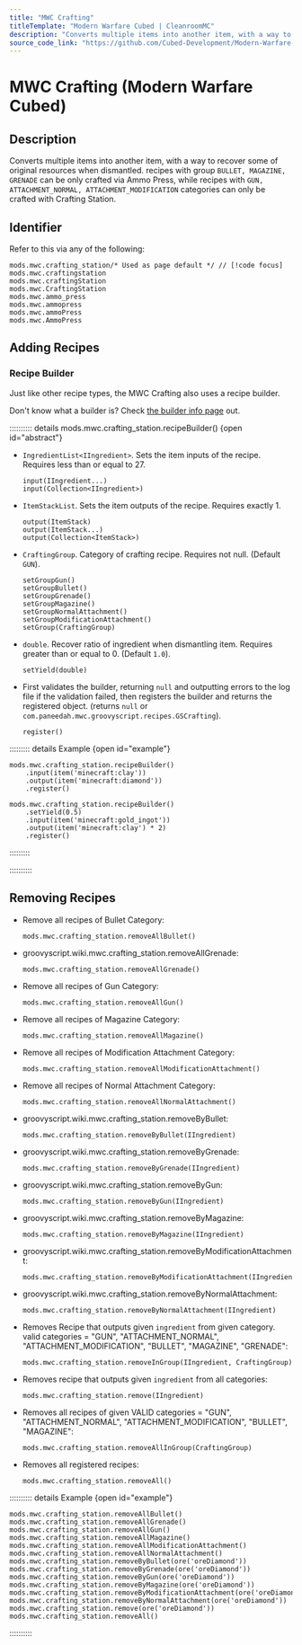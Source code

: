 ```yaml
---
title: "MWC Crafting"
titleTemplate: "Modern Warfare Cubed | CleanroomMC"
description: "Converts multiple items into another item, with a way to recover some of original resources when dismantled. recipes with group ``BULLET, MAGAZINE, GRENADE`` can be only crafted via Ammo Press, while recipes with ``GUN, ATTACHMENT_NORMAL, ATTACHMENT_MODIFICATION`` categories can only be crafted with Crafting Station."
source_code_link: "https://github.com/Cubed-Development/Modern-Warfare-Cubed/blob/next/src/main/java/com/paneedah/mwc/groovyscript/script/CraftingStation.java"
---
```


# MWC Crafting (Modern Warfare Cubed)

## Description

Converts multiple items into another item, with a way to recover some of original resources when dismantled. recipes with group ``BULLET, MAGAZINE, GRENADE`` can be only crafted via Ammo Press, while recipes with ``GUN, ATTACHMENT_NORMAL, ATTACHMENT_MODIFICATION`` categories can only be crafted with Crafting Station.

## Identifier

Refer to this via any of the following:

```groovy:no-line-numbers {1}
mods.mwc.crafting_station/* Used as page default */ // [!code focus]
mods.mwc.craftingstation
mods.mwc.craftingStation
mods.mwc.CraftingStation
mods.mwc.ammo_press
mods.mwc.ammopress
mods.mwc.ammoPress
mods.mwc.AmmoPress
```


## Adding Recipes

### Recipe Builder

Just like other recipe types, the MWC Crafting also uses a recipe builder.

Don't know what a builder is? Check [the builder info page](../../getting_started/builder.md) out.

:::::::::: details mods.mwc.crafting_station.recipeBuilder() {open id="abstract"}
- `IngredientList<IIngredient>`. Sets the item inputs of the recipe. Requires less than or equal to 27.

    ```groovy:no-line-numbers
    input(IIngredient...)
    input(Collection<IIngredient>)
    ```

- `ItemStackList`. Sets the item outputs of the recipe. Requires exactly 1.

    ```groovy:no-line-numbers
    output(ItemStack)
    output(ItemStack...)
    output(Collection<ItemStack>)
    ```

- `CraftingGroup`. Category of crafting recipe. Requires not null. (Default `GUN`).

    ```groovy:no-line-numbers
    setGroupGun()
    setGroupBullet()
    setGroupGrenade()
    setGroupMagazine()
    setGroupNormalAttachment()
    setGroupModificationAttachment()
    setGroup(CraftingGroup)
    ```

- `double`. Recover ratio of ingredient when dismantling item. Requires greater than or equal to 0. (Default `1.0`).

    ```groovy:no-line-numbers
    setYield(double)
    ```

- First validates the builder, returning `null` and outputting errors to the log file if the validation failed, then registers the builder and returns the registered object. (returns `null` or `com.paneedah.mwc.groovyscript.recipes.GSCrafting`).

    ```groovy:no-line-numbers
    register()
    ```

::::::::: details Example {open id="example"}
```groovy:no-line-numbers
mods.mwc.crafting_station.recipeBuilder()
    .input(item('minecraft:clay'))
    .output(item('minecraft:diamond'))
    .register()

mods.mwc.crafting_station.recipeBuilder()
    .setYield(0.5)
    .input(item('minecraft:gold_ingot'))
    .output(item('minecraft:clay') * 2)
    .register()
```

:::::::::

::::::::::

## Removing Recipes

- Remove all recipes of Bullet Category:

    ```groovy:no-line-numbers
    mods.mwc.crafting_station.removeAllBullet()
    ```

- groovyscript.wiki.mwc.crafting_station.removeAllGrenade:

    ```groovy:no-line-numbers
    mods.mwc.crafting_station.removeAllGrenade()
    ```

- Remove all recipes of Gun Category:

    ```groovy:no-line-numbers
    mods.mwc.crafting_station.removeAllGun()
    ```

- Remove all recipes of Magazine Category:

    ```groovy:no-line-numbers
    mods.mwc.crafting_station.removeAllMagazine()
    ```

- Remove all recipes of Modification Attachment Category:

    ```groovy:no-line-numbers
    mods.mwc.crafting_station.removeAllModificationAttachment()
    ```

- Remove all recipes of Normal Attachment Category:

    ```groovy:no-line-numbers
    mods.mwc.crafting_station.removeAllNormalAttachment()
    ```

- groovyscript.wiki.mwc.crafting_station.removeByBullet:

    ```groovy:no-line-numbers
    mods.mwc.crafting_station.removeByBullet(IIngredient)
    ```

- groovyscript.wiki.mwc.crafting_station.removeByGrenade:

    ```groovy:no-line-numbers
    mods.mwc.crafting_station.removeByGrenade(IIngredient)
    ```

- groovyscript.wiki.mwc.crafting_station.removeByGun:

    ```groovy:no-line-numbers
    mods.mwc.crafting_station.removeByGun(IIngredient)
    ```

- groovyscript.wiki.mwc.crafting_station.removeByMagazine:

    ```groovy:no-line-numbers
    mods.mwc.crafting_station.removeByMagazine(IIngredient)
    ```

- groovyscript.wiki.mwc.crafting_station.removeByModificationAttachment:

    ```groovy:no-line-numbers
    mods.mwc.crafting_station.removeByModificationAttachment(IIngredient)
    ```

- groovyscript.wiki.mwc.crafting_station.removeByNormalAttachment:

    ```groovy:no-line-numbers
    mods.mwc.crafting_station.removeByNormalAttachment(IIngredient)
    ```

- Removes Recipe that outputs given `ingredient` from given category. valid categories = "GUN", "ATTACHMENT_NORMAL", "ATTACHMENT_MODIFICATION", "BULLET", "MAGAZINE", "GRENADE":

    ```groovy:no-line-numbers
    mods.mwc.crafting_station.removeInGroup(IIngredient, CraftingGroup)
    ```

- Removes recipe that outputs given `ingredient` from all categories:

    ```groovy:no-line-numbers
    mods.mwc.crafting_station.remove(IIngredient)
    ```

- Removes all recipes of given VALID categories = "GUN", "ATTACHMENT_NORMAL", "ATTACHMENT_MODIFICATION", "BULLET", "MAGAZINE":

    ```groovy:no-line-numbers
    mods.mwc.crafting_station.removeAllInGroup(CraftingGroup)
    ```

- Removes all registered recipes:

    ```groovy:no-line-numbers
    mods.mwc.crafting_station.removeAll()
    ```

:::::::::: details Example {open id="example"}
```groovy:no-line-numbers
mods.mwc.crafting_station.removeAllBullet()
mods.mwc.crafting_station.removeAllGrenade()
mods.mwc.crafting_station.removeAllGun()
mods.mwc.crafting_station.removeAllMagazine()
mods.mwc.crafting_station.removeAllModificationAttachment()
mods.mwc.crafting_station.removeAllNormalAttachment()
mods.mwc.crafting_station.removeByBullet(ore('oreDiamond'))
mods.mwc.crafting_station.removeByGrenade(ore('oreDiamond'))
mods.mwc.crafting_station.removeByGun(ore('oreDiamond'))
mods.mwc.crafting_station.removeByMagazine(ore('oreDiamond'))
mods.mwc.crafting_station.removeByModificationAttachment(ore('oreDiamond'))
mods.mwc.crafting_station.removeByNormalAttachment(ore('oreDiamond'))
mods.mwc.crafting_station.remove(ore('oreDiamond'))
mods.mwc.crafting_station.removeAll()
```

::::::::::
